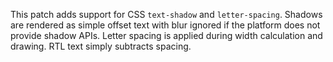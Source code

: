 This patch adds support for CSS `text-shadow` and `letter-spacing`.
Shadows are rendered as simple offset text with blur ignored if the platform
does not provide shadow APIs. Letter spacing is applied during width
calculation and drawing. RTL text simply subtracts spacing.
